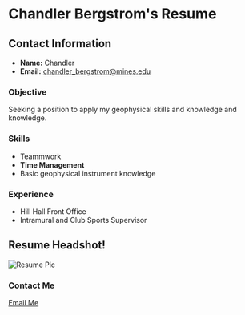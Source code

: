 
# Chandler Bergstrom's Resume

## Contact Information
- **Name:** Chandler 
- **Email:** chandler_bergstrom@mines.edu

### Objective
Seeking a position to apply my geophysical skills and knowledge and knowledge.

### Skills 
- Teammwork
- **Time Management**
- Basic geophysical instrument knowledge

### Experience
- Hill Hall Front Office 
- Intramural and Club Sports Supervisor 

## Resume Headshot!
![Resume Pic](https://images.sidearmdev.com/convert?url=https%3a%2f%2fdxbhsrqyrr690.cloudfront.net%2fsidearm.nextgen.sites%2fmines.sidearmsports.com%2fimages%2f2024%2f11%2f12%2fchandler-bergstrom.JPG&type=webp)

### Contact Me
[Email Me](mailto:chandler_bergstrom@mines.edu)
